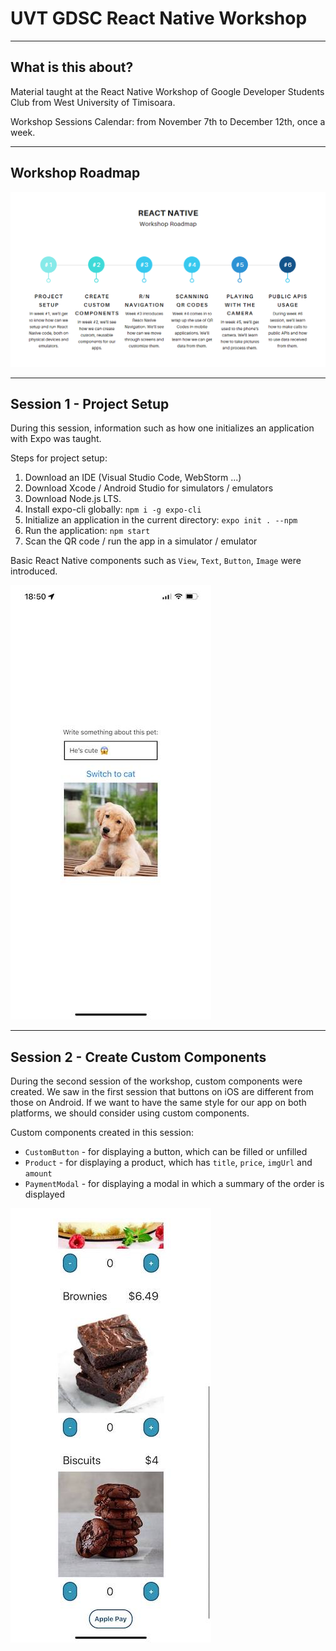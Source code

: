 # UVT GDSC React Native Workshop
___
## What is this about?
Material taught at the React Native Workshop of Google Developer Students Club from West University of Timisoara.

Workshop Sessions Calendar: from November 7th to December 12th, once a week.
___
## Workshop Roadmap
![Roadmap](./pics/roadmap.png)
___
## Session 1 - Project Setup
During this session, information such as how one initializes an application with Expo was taught.

Steps for project setup:
1. Download an IDE (Visual Studio Code, WebStorm ...)
2. Download Xcode / Android Studio for simulators / emulators
3. Download Node.js LTS.
4. Install expo-cli globally: `npm i -g expo-cli`
5. Initialize an application in the current directory: `expo init . --npm`
6. Run the application: `npm start`
7. Scan the QR code / run the app in a simulator / emulator

Basic React Native components such as `View`, `Text`, `Button`, `Image` were introduced.

![Session 1 - Picture 1](./pics/session1.jpg)
___
## Session 2 - Create Custom Components
During the second session of the workshop, custom components were created. We saw in the first session that buttons on iOS are different from those on Android. If we want to have the same style for our app on both platforms, we should consider using custom components.

Custom components created in this session:
- `CustomButton` - for displaying a button, which can be filled or unfilled
- `Product` - for displaying a product, which has `title`, `price`, `imgUrl` and `amount`
- `PaymentModal` - for displaying a modal in which a summary of the order is displayed

![Session 2 - Picture 1](./pics/session2.jpg)
